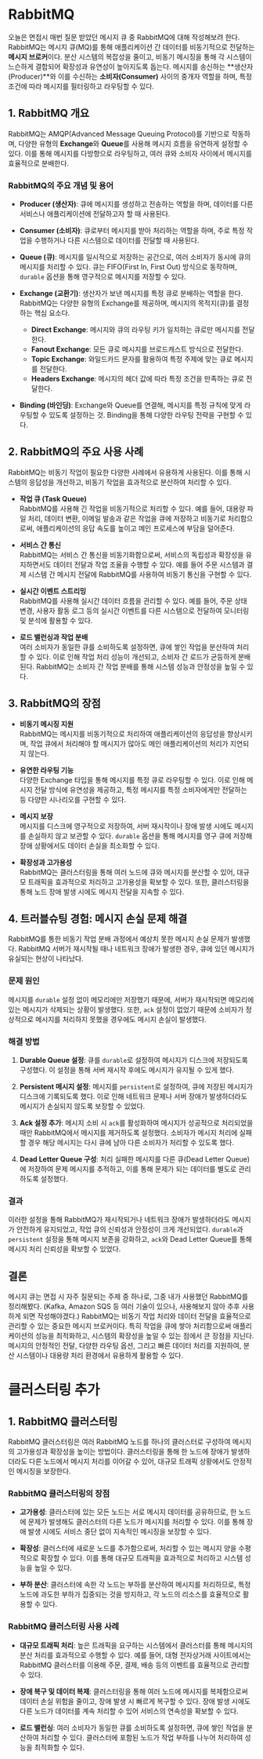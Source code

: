 # RabbitMQ

오늘은 면접시 매번 질문 받았던 메시지 큐 중 RabbitMQ에 대해 작성해보려 한다.   
RabbitMQ는 메시지 큐(MQ)를 통해 애플리케이션 간 데이터를 비동기적으로 전달하는 **메시지 브로커**이다. 분산 시스템의 복잡성을 줄이고, 비동기 메시징을 통해 각 시스템이 느슨하게 결합되어 확장성과 유연성이 높아지도록 돕는다. 메시지를 송신하는 **생산자(Producer)**와 이를 수신하는 **소비자(Consumer)** 사이의 중개자 역할을 하며, 특정 조건에 따라 메시지를 필터링하고 라우팅할 수 있다.

## 1. RabbitMQ 개요

RabbitMQ는 AMQP(Advanced Message Queuing Protocol)를 기반으로 작동하며, 다양한 유형의 **Exchange**와 **Queue**를 사용해 메시지 흐름을 유연하게 설정할 수 있다. 이를 통해 메시지를 다방향으로 라우팅하고, 여러 큐와 소비자 사이에서 메시지를 효율적으로 분배한다.

### RabbitMQ의 주요 개념 및 용어

- **Producer (생산자)**: 큐에 메시지를 생성하고 전송하는 역할을 하며, 데이터를 다른 서비스나 애플리케이션에 전달하고자 할 때 사용된다.
  
- **Consumer (소비자)**: 큐로부터 메시지를 받아 처리하는 역할을 하며, 주로 특정 작업을 수행하거나 다른 시스템으로 데이터를 전달할 때 사용된다.

- **Queue (큐)**: 메시지를 일시적으로 저장하는 공간으로, 여러 소비자가 동시에 큐의 메시지를 처리할 수 있다. 큐는 FIFO(First In, First Out) 방식으로 동작하며, `durable` 옵션을 통해 영구적으로 메시지를 저장할 수 있다.

- **Exchange (교환기)**: 생산자가 보낸 메시지를 특정 큐로 분배하는 역할을 한다. RabbitMQ는 다양한 유형의 Exchange를 제공하며, 메시지의 목적지(큐)를 결정하는 핵심 요소다.
  - **Direct Exchange**: 메시지와 큐의 라우팅 키가 일치하는 큐로만 메시지를 전달한다.
  - **Fanout Exchange**: 모든 큐로 메시지를 브로드캐스트 방식으로 전달한다.
  - **Topic Exchange**: 와일드카드 문자를 활용하여 특정 주제에 맞는 큐로 메시지를 전달한다.
  - **Headers Exchange**: 메시지의 헤더 값에 따라 특정 조건을 만족하는 큐로 전달한다.

- **Binding (바인딩)**: Exchange와 Queue를 연결해, 메시지를 특정 규칙에 맞게 라우팅할 수 있도록 설정하는 것. Binding을 통해 다양한 라우팅 전략을 구현할 수 있다.

## 2. RabbitMQ의 주요 사용 사례

RabbitMQ는 비동기 작업이 필요한 다양한 사례에서 유용하게 사용된다. 이를 통해 시스템의 응답성을 개선하고, 비동기 작업을 효과적으로 분산하여 처리할 수 있다.

- **작업 큐 (Task Queue)**  
  RabbitMQ를 사용해 긴 작업을 비동기적으로 처리할 수 있다. 예를 들어, 대용량 파일 처리, 데이터 변환, 이메일 발송과 같은 작업을 큐에 저장하고 비동기로 처리함으로써, 애플리케이션의 응답 속도를 높이고 메인 프로세스에 부담을 덜어준다.

- **서비스 간 통신**  
  RabbitMQ는 서비스 간 통신을 비동기화함으로써, 서비스의 독립성과 확장성을 유지하면서도 데이터 전달과 작업 조율을 수행할 수 있다. 예를 들어 주문 시스템과 결제 시스템 간 메시지 전달에 RabbitMQ를 사용하여 비동기 통신을 구현할 수 있다.

- **실시간 이벤트 스트리밍**  
  RabbitMQ를 사용해 실시간 데이터 흐름을 관리할 수 있다. 예를 들어, 주문 상태 변경, 사용자 활동 로그 등의 실시간 이벤트를 다른 시스템으로 전달하여 모니터링 및 분석에 활용할 수 있다.

- **로드 밸런싱과 작업 분배**  
  여러 소비자가 동일한 큐를 소비하도록 설정하면, 큐에 쌓인 작업을 분산하여 처리할 수 있다. 이로 인해 작업 처리 성능이 개선되고, 소비자 간 로드가 균등하게 분배된다. RabbitMQ는 소비자 간 작업 분배를 통해 시스템 성능과 안정성을 높일 수 있다.

## 3. RabbitMQ의 장점

- **비동기 메시징 지원**  
  RabbitMQ는 메시지를 비동기적으로 처리하여 애플리케이션의 응답성을 향상시키며, 작업 큐에서 처리해야 할 메시지가 많아도 메인 애플리케이션의 처리가 지연되지 않는다.

- **유연한 라우팅 기능**  
  다양한 Exchange 타입을 통해 메시지를 특정 큐로 라우팅할 수 있다. 이로 인해 메시지 전달 방식에 유연성을 제공하고, 특정 메시지를 특정 소비자에게만 전달하는 등 다양한 시나리오를 구현할 수 있다.

- **메시지 보장**  
  메시지를 디스크에 영구적으로 저장하여, 서버 재시작이나 장애 발생 시에도 메시지를 손실하지 않고 보관할 수 있다. `durable` 옵션을 통해 메시지를 영구 큐에 저장해 장애 상황에서도 데이터 손실을 최소화할 수 있다.

- **확장성과 고가용성**  
  RabbitMQ는 클러스터링을 통해 여러 노드에 큐와 메시지를 분산할 수 있어, 대규모 트래픽을 효과적으로 처리하고 고가용성을 확보할 수 있다. 또한, 클러스터링을 통해 노드 장애 발생 시에도 메시지 전달을 지속할 수 있다.

## 4. 트러블슈팅 경험: 메시지 손실 문제 해결

RabbitMQ를 통한 비동기 작업 분배 과정에서 예상치 못한 메시지 손실 문제가 발생했다. RabbitMQ 서버가 재시작될 때나 네트워크 장애가 발생한 경우, 큐에 있던 메시지가 유실되는 현상이 나타났다.

### 문제 원인
메시지를 `durable` 설정 없이 메모리에만 저장했기 때문에, 서버가 재시작되면 메모리에 있는 메시지가 삭제되는 상황이 발생했다. 또한, `ack` 설정이 없었기 때문에 소비자가 정상적으로 메시지를 처리하지 못했을 경우에도 메시지 손실이 발생했다.

### 해결 방법
1. **Durable Queue 설정**: 큐를 `durable`로 설정하여 메시지가 디스크에 저장되도록 구성했다. 이 설정을 통해 서버 재시작 후에도 메시지가 유지될 수 있게 했다.

2. **Persistent 메시지 설정**: 메시지를 `persistent`로 설정하여, 큐에 저장된 메시지가 디스크에 기록되도록 했다. 이로 인해 네트워크 문제나 서버 장애가 발생하더라도 메시지가 손실되지 않도록 보장할 수 있었다.

3. **Ack 설정 추가**: 메시지 소비 시 `ack`를 활성화하여 메시지가 성공적으로 처리되었을 때만 RabbitMQ에서 메시지를 제거하도록 설정했다. 소비자가 메시지 처리에 실패할 경우 해당 메시지는 다시 큐에 남아 다른 소비자가 처리할 수 있도록 했다.

4. **Dead Letter Queue 구성**: 처리 실패한 메시지를 다른 큐(Dead Letter Queue)에 저장하여 문제 메시지를 추적하고, 이를 통해 문제가 되는 데이터를 별도로 관리하도록 설정했다.

### 결과
이러한 설정을 통해 RabbitMQ가 재시작되거나 네트워크 장애가 발생하더라도 메시지가 안전하게 유지되었고, 작업 큐의 신뢰성과 안정성이 크게 개선되었다. `durable`과 `persistent` 설정을 통해 메시지 보존을 강화하고, `ack`와 Dead Letter Queue를 통해 메시지 처리 신뢰성을 확보할 수 있었다.

## 결론
메시지 큐는 면접 시 자주 질문되는 주제 중 하나로, 그중 내가 사용했던 RabbitMQ를 정리해봤다. (Kafka, Amazon SQS 등 여러 기술이 있으나, 사용해보지 않아 추후 사용하게 되면 작성해야겠다.) RabbitMQ는 비동기 작업 처리와 데이터 전달을 효율적으로 관리할 수 있는 중요한 메시지 브로커이다. 특히 작업을 큐에 쌓아 처리함으로써 애플리케이션의 성능을 최적화하고, 시스템의 확장성을 높일 수 있는 점에서 큰 장점을 지닌다. 메시지의 안정적인 전달, 다양한 라우팅 옵션, 그리고 빠른 데이터 처리를 지원하여, 분산 시스템이나 대용량 처리 환경에서 유용하게 활용할 수 있다.


# 클러스터링 추가
## 1. RabbitMQ 클러스터링

RabbitMQ 클러스터링은 여러 RabbitMQ 노드를 하나의 클러스터로 구성하여 메시지의 고가용성과 확장성을 높이는 방법이다. 클러스터링을 통해 한 노드에 장애가 발생하더라도 다른 노드에서 메시지 처리를 이어갈 수 있어, 대규모 트래픽 상황에서도 안정적인 메시징을 보장한다.

### RabbitMQ 클러스터링의 장점

- **고가용성**: 클러스터에 있는 모든 노드는 서로 메시지 데이터를 공유하므로, 한 노드에 문제가 발생해도 클러스터의 다른 노드가 메시지를 처리할 수 있다. 이를 통해 장애 발생 시에도 서비스 중단 없이 지속적인 메시징을 보장할 수 있다.

- **확장성**: 클러스터에 새로운 노드를 추가함으로써, 처리할 수 있는 메시지 양을 수평적으로 확장할 수 있다. 이를 통해 대규모 트래픽을 효과적으로 처리하고 시스템 성능을 높일 수 있다.

- **부하 분산**: 클러스터에 속한 각 노드는 부하를 분산하여 메시지를 처리하므로, 특정 노드에 과도한 부하가 집중되는 것을 방지하고, 각 노드의 리소스를 효율적으로 활용할 수 있다.

### RabbitMQ 클러스터링 사용 사례

- **대규모 트래픽 처리**: 높은 트래픽을 요구하는 시스템에서 클러스터를 통해 메시지의 분산 처리를 효과적으로 수행할 수 있다. 예를 들어, 대형 전자상거래 사이트에서는 RabbitMQ 클러스터를 이용해 주문, 결제, 배송 등의 이벤트를 효율적으로 관리할 수 있다.

- **장애 복구 및 데이터 복제**: 클러스터링을 통해 여러 노드에 메시지를 복제함으로써 데이터 손실 위험을 줄이고, 장애 발생 시 빠르게 복구할 수 있다. 장애 발생 시에도 다른 노드가 데이터를 계속 처리할 수 있어 서비스의 연속성을 확보할 수 있다.

- **로드 밸런싱**: 여러 소비자가 동일한 큐를 소비하도록 설정하면, 큐에 쌓인 작업을 분산하여 처리할 수 있다. 클러스터에 포함된 노드가 작업 부하를 나누어 처리하여 성능을 최적화할 수 있다.